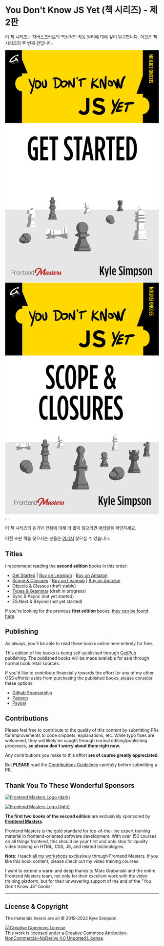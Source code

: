 # You Don't Know JS Yet (책 시리즈) - 제 2판

이 책 시리즈는 자바스크립트의 핵심적인 작동 원리에 대해 깊이 탐구합니다. 이것은 책 시리즈의 두 번째 판입니다. &#x20;

[![](<.gitbook/assets/cover (1).png>)](https://leanpub.com/ydkjsy-get-started)   [![](.gitbook/assets/cover.png)](https://leanpub.com/ydkjsy-scope-closures)  ...

이 책 시리즈의 동기와 관점에 대해 더 많이 읽으려면 [머리말](preface.md)을 확인하세요.

이전 초판 책을 찾으시는 분들은 [여기서](https://github.com/getify/You-Dont-Know-JS/blob/1st-ed/README.md) 찾으실 수 있습니다.

## Titles

I recommend reading the **second edition** books in this order:

* [Get Started](get-started/) | [Buy on Leanpub](https://leanpub.com/ydkjsy-get-started) | [Buy on Amazon](https://www.amazon.com/dp/B084BNMN7T)
* [Scope & Closures](scope-closures/) | [Buy on Leanpub](https://leanpub.com/ydkjsy-scope-closures) | [Buy on Amazon](https://www.amazon.com/dp/B08634PZ3N)
* [Objects & Classes](objects-classes/) (draft stable)
* [Types & Grammar](types-grammar/) (draft in progress)
* Sync & Async (not yet started)
* ES.Next & Beyond (not yet started)

If you're looking for the previous **first edition** books, [they can be found here](https://github.com/getify/You-Dont-Know-JS/blob/1st-ed/README.md).

## Publishing

As always, you'll be able to read these books online here entirely for free.

This edition of the books is being self-published through [GetiPub](https://geti.pub) publishing. The published books will be made available for sale through normal book retail sources.

If you'd like to contribute financially towards the effort (or any of my other OSS efforts) aside from purchasing the published books, please consider these options:

* [Github Sponsorship](https://github.com/users/getify/sponsorship)
* [Patreon](https://www.patreon.com/getify)
* [Paypal](https://www.paypal.me/getify)

## Contributions

Please feel free to contribute to the quality of this content by submitting PRs for improvements to code snippets, explanations, etc. While typo fixes are welcomed, they will likely be caught through normal editing/publishing processes, **so please don't worry about them right now.**

Any contributions you make to this effort **are of course greatly appreciated**.

But **PLEASE** read the [Contributions Guidelines](CONTRIBUTING.md) carefully before submitting a PR.

## Thank You To These Wonderful Sponsors

[![Frontend Masters Logo (dark)](https://github.com/getify/You-Dont-Know-JS/blob/2nd-ed/external-logos/fem\_logo-light.svg)](https://frontendmasters.com/#gh-light-mode-only)

[![Frontend Masters Logo (light)](https://github.com/getify/You-Dont-Know-JS/blob/2nd-ed/external-logos/fem\_logo.svg)](https://frontendmasters.com/#gh-dark-mode-only)

**The first two books of the second edition** are exclusively sponsored by [**Frontend Masters**](https://frontendmasters.com).

Frontend Masters is the gold standard for top-of-the-line expert training material in frontend-oriented software development. With over 150 courses on all things frontend, this should be your first and only stop for quality video training on HTML, CSS, JS, and related technologies.

**Note:** I teach [all my workshops](https://frontendmasters.com/kyle-simpson) exclusively through Frontend Masters. If you like this book content, please check out my video training courses.

I want to extend a warm and deep thanks to Marc Grabanski and the entire Frontend Masters team, not only for their excellent work with the video training platform, but for their unwavering support of me and of the "You Don't Know JS" books!

***

## License & Copyright

The materials herein are all © 2019-2022 Kyle Simpson.

[![Creative Commons License](https://i.creativecommons.org/l/by-nc-nd/4.0/88x31.png)](http://creativecommons.org/licenses/by-nc-nd/4.0/)\
This work is licensed under a [Creative Commons Attribution-NonCommercial-NoDerivs 4.0 Unported License](http://creativecommons.org/licenses/by-nc-nd/4.0/).

